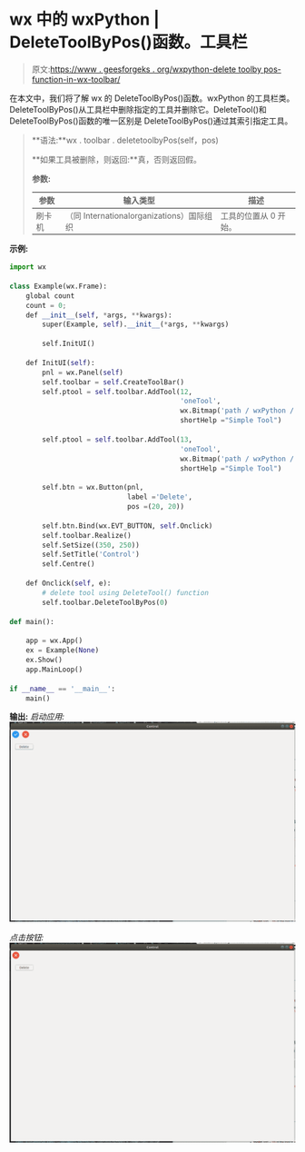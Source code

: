 # wx 中的 wxPython | DeleteToolByPos()函数。工具栏

> 原文:[https://www . geesforgeks . org/wxpython-delete toolby pos-function-in-wx-toolbar/](https://www.geeksforgeeks.org/wxpython-deletetoolbypos-function-in-wx-toolbar/)

在本文中，我们将了解 wx 的 DeleteToolByPos()函数。wxPython 的工具栏类。DeleteToolByPos()从工具栏中删除指定的工具并删除它。DeleteTool()和 DeleteToolByPos()函数的唯一区别是 DeleteToolByPos()通过其索引指定工具。

> **语法:**wx . toolbar . deletetoolbyPos(self，pos)
> 
> **如果工具被删除，则返回:**真，否则返回假。
> 
> **参数:**
> 
> | 参数 | 输入类型 | 描述 |
> | --- | --- | --- |
> | 刷卡机 | （同 Internationalorganizations）国际组织 | 工具的位置从 0 开始。 |

**示例:**

```py
import wx

class Example(wx.Frame):
    global count
    count = 0;
    def __init__(self, *args, **kwargs):
        super(Example, self).__init__(*args, **kwargs)

        self.InitUI()

    def InitUI(self):
        pnl = wx.Panel(self)
        self.toolbar = self.CreateToolBar()
        self.ptool = self.toolbar.AddTool(12,
                                          'oneTool',
                                          wx.Bitmap('path / wxPython / right.png'),
                                          shortHelp ="Simple Tool")

        self.ptool = self.toolbar.AddTool(13,
                                          'oneTool',
                                          wx.Bitmap('path / wxPython / wrong.png'),
                                          shortHelp ="Simple Tool")

        self.btn = wx.Button(pnl,
                             label ='Delete',
                             pos =(20, 20))

        self.btn.Bind(wx.EVT_BUTTON, self.Onclick)
        self.toolbar.Realize()
        self.SetSize((350, 250))
        self.SetTitle('Control')
        self.Centre()

    def Onclick(self, e):
        # delete tool using DeleteTool() function
        self.toolbar.DeleteToolByPos(0)

def main():

    app = wx.App()
    ex = Example(None)
    ex.Show()
    app.MainLoop()

if __name__ == '__main__':
    main()
```

**输出:**
*启动应用:*
![](img/af5d34b1a95b7f713c2dc21620877e70.png)

*点击按钮:*
![](img/642837402073cb77931071122f66810a.png)